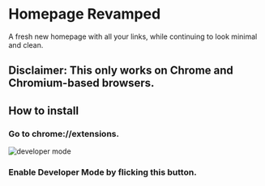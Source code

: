 # Homepage Revamped
A fresh new homepage with all your links, while continuing to look minimal and clean.
## Disclaimer: This only works on Chrome and Chromium-based browsers.
## How to install
### Go to chrome://extensions.
![developer mode](https://i.imgur.com/YBm1UiD.png)
### Enable Developer Mode by flicking this button.
